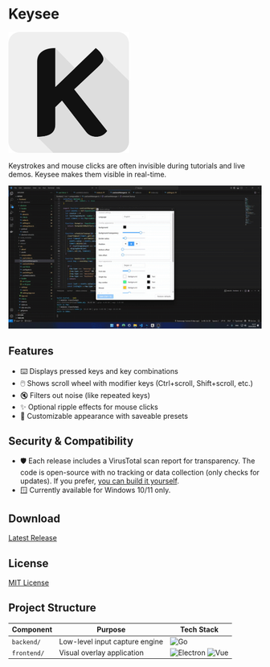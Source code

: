 # Keysee

![Keysee Logo](keysee-logo.svg)

Keystrokes and mouse clicks are often invisible during tutorials and live demos. Keysee makes them visible in real-time.

![Showcase](demo.gif)

## Features

- ⌨️ Displays pressed keys and key combinations
- 🖱️ Shows scroll wheel with modifier keys (Ctrl+scroll, Shift+scroll, etc.)
- 🔇 Filters out noise (like repeated keys)
- ✨ Optional ripple effects for mouse clicks
- 🎨 Customizable appearance with saveable presets

## Security & Compatibility
- 🛡️ Each release includes a VirusTotal scan report for transparency.
The code is open-source with no tracking or data collection (only checks for updates).
If you prefer, [you can build it yourself](BUILD.md).
- 🪟 Currently available for Windows 10/11 only.

## Download

[Latest Release](https://github.com/Sakhnovkrg/Keysee-App/releases/latest)

## License

[MIT License](LICENSE)

## Project Structure

| Component  | Purpose                          | Tech Stack                               |
|------------|----------------------------------|------------------------------------------|
| `backend/` | Low-level input capture engine   | ![Go](https://img.shields.io/badge/-Go-00ADD8?logo=go&logoColor=white) |
| `frontend/`| Visual overlay application       | ![Electron](https://img.shields.io/badge/-Electron-47848F?logo=electron&logoColor=white) ![Vue](https://img.shields.io/badge/-Vue.js-4FC08D?logo=vue.js&logoColor=white) |